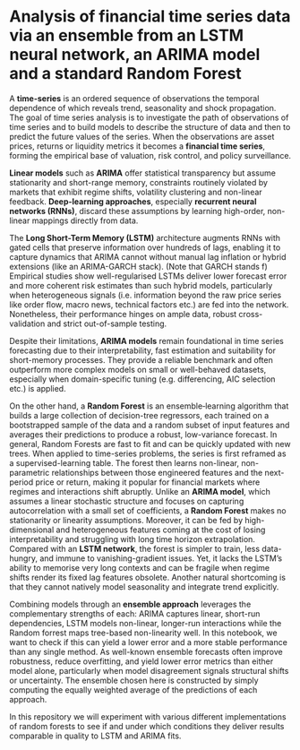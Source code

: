 # Analysis of financial time series data via an ensemble from an LSTM neural network, an ARIMA model and a standard Random Forest

A **time-series** is an ordered sequence of observations the temporal dependence of which reveals trend, seasonality and shock propagation. The goal of time series analysis is to investigate the path of observations of time series and to build models to describe the structure of data and then to predict the future values of the series. When the observations are asset prices, returns or liquidity metrics it becomes a **financial time series**, forming the empirical base of valuation, risk control, and policy surveillance.

**Linear models** such as **ARIMA** offer statistical transparency but assume stationarity and short-range memory, constraints routinely violated by markets that exhibit regime shifts, volatility clustering and non-linear feedback. **Deep-learning approaches**, especially **recurrent neural networks (RNNs)**, discard these assumptions by learning high-order, non-linear mappings directly from data.

The **Long Short-Term Memory (LSTM)** architecture augments RNNs with gated cells that preserve information over hundreds of lags, enabling it to capture dynamics that ARIMA cannot without manual lag inflation or hybrid extensions (like an ARIMA-GARCH stack). (Note that GARCH stands f) Empirical studies show well-regularised LSTMs deliver lower forecast error and more coherent risk estimates than such hybrid models, particularly when heterogeneous signals (i.e. information beyond the raw price series like order flow, macro news, technical factors etc.) are fed into the network. Nonetheless, their performance hinges on ample data, robust cross-validation and strict out-of-sample testing.

Despite their limitations, **ARIMA models** remain foundational in time series forecasting due to their interpretability, fast estimation and suitability for short-memory processes. They provide a reliable benchmark and often outperform more complex models on small or well-behaved datasets, especially when domain-specific tuning (e.g. differencing, AIC selection etc.) is applied.

On the other hand, a **Random Forest** is an ensemble‐learning algorithm that builds a large collection of decision-tree regressors, each trained on a bootstrapped sample of the data and a random subset of input features and averages their predictions to produce a robust, low-variance forecast. In general, Random Forests are fast to fit and can be quickly updated with new trees. When applied to time-series problems, the series is first reframed as a supervised-learning table. The forest then learns non-linear, non-parametric relationships between those engineered features and the next-period price or return, making it popular for financial markets where regimes and interactions shift abruptly. Unlike an **ARIMA model**, which assumes a linear stochastic structure and focuses on capturing autocorrelation with a small set of coefficients, a **Random Forest** makes no stationarity or linearity assumptions.  Moreover, it can be fed by high-dimensional and heterogeneous features coming at the cost of losing interpretability and struggling with long time horizon extrapolation. Compared with an **LSTM network**, the forest is simpler to train, less data-hungry, and immune to vanishing-gradient issues. Yet, it lacks the LSTM’s ability to memorise very long contexts and can be fragile when regime shifts render its fixed lag features obsolete. Another natural shortcoming is that they cannot natively model seasonality and integrate trend explicitly.

Combining models through an **ensemble approach** leverages the complementary strengths of each: ARIMA captures linear, short-run dependencies, LSTM models non-linear, longer-run interactions while the Random forrest maps tree-based non-linearity well. In this notebook, we want to check if this can yield a lower error and a more stable performance than any single method. As well-known ensemble forecasts often improve robustness, reduce overfitting, and yield lower error metrics than either model alone, particularly when model disagreement signals structural shifts or uncertainty. The ensemble chosen here is constructed by simply computing the equally weighted average of the predictions of each approach.

In this repository we will experiment with various different implementations of random forests to see if and under which conditions they deliver results comparable in quality to LSTM and ARIMA fits.
